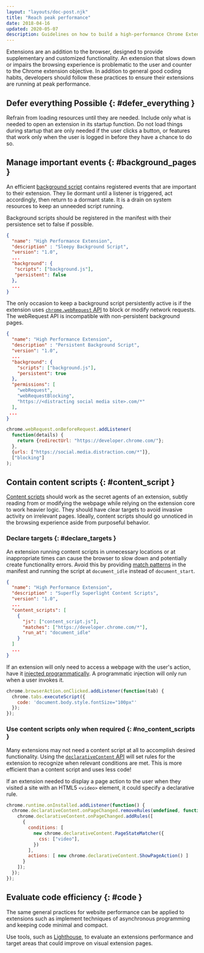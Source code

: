 ```yaml
---
layout: "layouts/doc-post.njk"
title: "Reach peak performance"
date: 2018-04-16
updated: 2020-05-07
description: Guidelines on how to build a high-performance Chrome Extension.
---
```


Extensions are an addition to the browser, designed to provide supplementary and customized
functionality. An extension that slows down or impairs the browsing experience is problematic to the
user and counter to the Chrome extension objective. In addition to general good coding habits,
developers should follow these practices to ensure their extensions are running at peak performance.

## Defer everything Possible {: #defer_everything }

Refrain from loading resources until they are needed. Include only what is needed to open an
extension in its startup function. Do not load things during startup that are only needed if the
user clicks a button, or features that work only when the user is logged in before they have a
chance to do so.

## Manage important events {: #background_pages }

An efficient [background script][1] contains registered events that are important to their
extension. They lie dormant until a listener is triggered, act accordingly, then return to a dormant
state. It is a drain on system resources to keep an unneeded script running.

Background scripts should be registered in the manifest with their persistence set to false if
possible.

```json
{
  "name": "High Performance Extension",
  "description" : "Sleepy Background Script",
  "version": "1.0",
  ...
  "background": {
   "scripts": ["background.js"],
   "persistent": false
  },
  ...
}
```

The only occasion to keep a background script persistently active is if the extension uses
[`chrome.webRequest` API][2] to block or modify network requests. The webRequest API is incompatible
with non-persistent background pages.

```json
{
  "name": "High Performance Extension",
  "description" : "Persistent Background Script",
  "version": "1.0",
  ...
  "background": {
    "scripts": ["background.js"],
    "persistent": true
  },
  "permissions": [
    "webRequest",
    "webRequestBlocking",
    "https://<distracting social media site>.com/*"
  ],
 ...
}
```

```js
chrome.webRequest.onBeforeRequest.addListener(
  function(details) {
    return {redirectUrl: "https://developer.chrome.com/"};
  },
  {urls: ["https://social.media.distraction.com/*"]},
  ["blocking"]
);
```

## Contain content scripts {: #content_script }

[Content scripts][3] should work as the secret agents of an extension, subtly reading from or
modifying the webpage while relying on the extension core to work heavier logic. They should have
clear targets to avoid invasive activity on irrelevant pages. Ideally, content scripts should go
unnoticed in the browsing experience aside from purposeful behavior.

### Declare targets {: #declare_targets }

An extension running content scripts in unnecessary locations or at inappropriate times can cause
the browser to slow down and potentially create functionality errors. Avoid this by providing [match
patterns][4] in the manifest and running the script at `document_idle` instead of `document_start`.

```json
{
  "name": "High Performance Extension",
  "description" : "Superfly Superlight Content Scripts",
  "version": "1.0",
  ...
  "content_scripts": [
    {
      "js": ["content_script.js"],
      "matches": ["https://developer.chrome.com/*"],
      "run_at": "document_idle"
    }
  ]
  ...
}
```

If an extension will only need to access a webpage with the user's action, have it [injected
programmatically][5]. A programmatic injection will only run when a user invokes it.

```js
chrome.browserAction.onClicked.addListener(function(tab) {
  chrome.tabs.executeScript({
    code: 'document.body.style.fontSize="100px"'
  });
});
```

### Use content scripts only when required {: #no_content_scripts }

Many extensions may not need a content script at all to accomplish desired functionality. Using the
[`declarativeContent` API][6] will set rules for the extension to recognize when relevant conditions
are met. This is more efficient than a content script and uses less code!

If an extension needed to display a page action to the user when they visited a site with an HTML5
`<video>` element, it could specify a declarative rule.

```js
chrome.runtime.onInstalled.addListener(function() {
  chrome.declarativeContent.onPageChanged.removeRules(undefined, function() {
    chrome.declarativeContent.onPageChanged.addRules([
      {
        conditions: [
          new chrome.declarativeContent.PageStateMatcher({
            css: ["video"],
          })
        ],
        actions: [ new chrome.declarativeContent.ShowPageAction() ]
      }
    ]);
  });
});
```

## Evaluate code efficiency {: #code }

The same general practices for website performance can be applied to extensions such as implement
techniques of asynchronous programming and keeping code minimal and compact.

Use tools, such as [Lighthouse][7], to evaluate an extensions performance and target areas that
could improve on visual extension pages.

[1]: /background_pages
[2]: /webRequest
[3]: /content_scripts
[4]: /match_patterns
[5]: /content_scripts#pi
[6]: /declarativeContent
[7]: https://developers.google.com/web/tools/lighthouse
